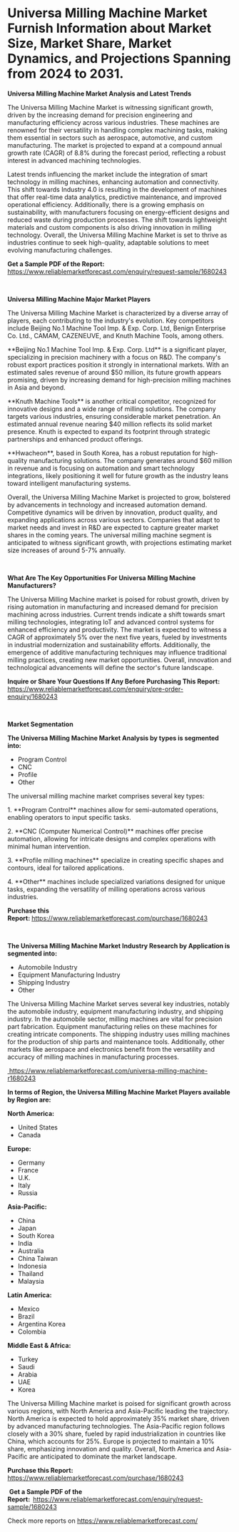 <p><h1>Universa Milling Machine Market Furnish Information about Market Size, Market Share, Market Dynamics, and Projections Spanning from 2024 to 2031.</h1></p><p><strong>Universa Milling Machine Market Analysis and Latest Trends</strong></p>
<p><p>The Universa Milling Machine Market is witnessing significant growth, driven by the increasing demand for precision engineering and manufacturing efficiency across various industries. These machines are renowned for their versatility in handling complex machining tasks, making them essential in sectors such as aerospace, automotive, and custom manufacturing. The market is projected to expand at a compound annual growth rate (CAGR) of 8.8% during the forecast period, reflecting a robust interest in advanced machining technologies.</p><p>Latest trends influencing the market include the integration of smart technology in milling machines, enhancing automation and connectivity. This shift towards Industry 4.0 is resulting in the development of machines that offer real-time data analytics, predictive maintenance, and improved operational efficiency. Additionally, there is a growing emphasis on sustainability, with manufacturers focusing on energy-efficient designs and reduced waste during production processes. The shift towards lightweight materials and custom components is also driving innovation in milling technology. Overall, the Universa Milling Machine Market is set to thrive as industries continue to seek high-quality, adaptable solutions to meet evolving manufacturing challenges.</p></p>
<p><strong>Get a Sample PDF of the Report:&nbsp;</strong> <a href="https://www.reliablemarketforecast.com/enquiry/request-sample/1680243?utm_campaign=1097&utm_medium=2&utm_source=Github&utm_content=ia&utm_term=28122024&utm_id=universa-milling-machine">https://www.reliablemarketforecast.com/enquiry/request-sample/1680243</a></p>
<p>&nbsp;</p>
<p><strong>Universa Milling Machine Major Market Players</strong></p>
<p><p>The Universa Milling Machine Market is characterized by a diverse array of players, each contributing to the industry's evolution. Key competitors include Beijing No.1 Machine Tool Imp. & Exp. Corp. Ltd, Benign Enterprise Co. Ltd., CAMAM, CAZENEUVE, and Knuth Machine Tools, among others.</p><p>**Beijing No.1 Machine Tool Imp. & Exp. Corp. Ltd** is a significant player, specializing in precision machinery with a focus on R&D. The company's robust export practices position it strongly in international markets. With an estimated sales revenue of around $50 million, its future growth appears promising, driven by increasing demand for high-precision milling machines in Asia and beyond.</p><p>**Knuth Machine Tools** is another critical competitor, recognized for innovative designs and a wide range of milling solutions. The company targets various industries, ensuring considerable market penetration. An estimated annual revenue nearing $40 million reflects its solid market presence. Knuth is expected to expand its footprint through strategic partnerships and enhanced product offerings.</p><p>**Hwacheon**, based in South Korea, has a robust reputation for high-quality manufacturing solutions. The company generates around $60 million in revenue and is focusing on automation and smart technology integrations, likely positioning it well for future growth as the industry leans toward intelligent manufacturing systems.</p><p>Overall, the Universa Milling Machine Market is projected to grow, bolstered by advancements in technology and increased automation demand. Competitive dynamics will be driven by innovation, product quality, and expanding applications across various sectors. Companies that adapt to market needs and invest in R&D are expected to capture greater market shares in the coming years. The universal milling machine segment is anticipated to witness significant growth, with projections estimating market size increases of around 5-7% annually.</p></p>
<p>&nbsp;</p>
<p><strong>What Are The Key Opportunities For Universa Milling Machine Manufacturers?</strong></p>
<p><p>The Universa Milling Machine market is poised for robust growth, driven by rising automation in manufacturing and increased demand for precision machining across industries. Current trends indicate a shift towards smart milling technologies, integrating IoT and advanced control systems for enhanced efficiency and productivity. The market is expected to witness a CAGR of approximately 5% over the next five years, fueled by investments in industrial modernization and sustainability efforts. Additionally, the emergence of additive manufacturing techniques may influence traditional milling practices, creating new market opportunities. Overall, innovation and technological advancements will define the sector's future landscape.</p></p>
<p><strong>Inquire or Share Your Questions If Any Before Purchasing This Report:</strong> <a href="https://www.reliablemarketforecast.com/enquiry/pre-order-enquiry/1680243?utm_campaign=1097&utm_medium=2&utm_source=Github&utm_content=ia&utm_term=28122024&utm_id=universa-milling-machine">https://www.reliablemarketforecast.com/enquiry/pre-order-enquiry/1680243</a></p>
<p>&nbsp;</p>
<p><strong>Market Segmentation</strong></p>
<p><strong>The Universa Milling Machine Market Analysis by types is segmented into:</strong></p>
<p><ul><li>Program Control</li><li>CNC</li><li>Profile</li><li>Other</li></ul></p>
<p><p>The universal milling machine market comprises several key types: </p><p>1. **Program Control** machines allow for semi-automated operations, enabling operators to input specific tasks.  </p><p>2. **CNC (Computer Numerical Control)** machines offer precise automation, allowing for intricate designs and complex operations with minimal human intervention.  </p><p>3. **Profile milling machines** specialize in creating specific shapes and contours, ideal for tailored applications.  </p><p>4. **Other** machines include specialized variations designed for unique tasks, expanding the versatility of milling operations across various industries.</p></p>
<p><strong>Purchase this Report:&nbsp;</strong><a href="https://www.reliablemarketforecast.com/purchase/1680243?utm_campaign=1097&utm_medium=2&utm_source=Github&utm_content=ia&utm_term=28122024&utm_id=universa-milling-machine">https://www.reliablemarketforecast.com/purchase/1680243</a></p>
<p>&nbsp;</p>
<p><strong>The Universa Milling Machine Market Industry Research by Application is segmented into:</strong></p>
<p><ul><li>Automobile Industry</li><li>Equipment Manufacturing Industry</li><li>Shipping Industry</li><li>Other</li></ul></p>
<p><p>The Universa Milling Machine Market serves several key industries, notably the automobile industry, equipment manufacturing industry, and shipping industry. In the automobile sector, milling machines are vital for precision part fabrication. Equipment manufacturing relies on these machines for creating intricate components. The shipping industry uses milling machines for the production of ship parts and maintenance tools. Additionally, other markets like aerospace and electronics benefit from the versatility and accuracy of milling machines in manufacturing processes.</p></p>
<p><a href="https://www.reliablemarketforecast.com/universa-milling-machine-r1680243?utm_campaign=1097&utm_medium=2&utm_source=Github&utm_content=ia&utm_term=28122024&utm_id=universa-milling-machine">&nbsp;https://www.reliablemarketforecast.com/universa-milling-machine-r1680243</a></p>
<p><strong>In terms of Region, the Universa Milling Machine Market Players available by Region are:</strong></p>
<p>
    <p> <strong> North America: </strong>
        <ul>
            <li>United States</li>
            <li>Canada</li>
        </ul>
        </p> 
    <p> <strong> Europe: </strong>
        <ul>
            <li>Germany</li>
            <li>France</li>
            <li>U.K.</li>
            <li>Italy</li>
            <li>Russia</li>
        </ul>
        </p> 
    <p> <strong> Asia-Pacific: </strong>
        <ul>
            <li>China</li>
            <li>Japan</li>
            <li>South Korea</li>
            <li>India</li>
            <li>Australia</li>
            <li>China Taiwan</li>
            <li>Indonesia</li>
            <li>Thailand</li>
            <li>Malaysia</li>
        </ul>
        </p> 
    <p> <strong> Latin America: </strong>
        <ul>
            <li>Mexico</li>
            <li>Brazil</li>
            <li>Argentina Korea</li>
            <li>Colombia</li>
        </ul>
        </p> 
    <p> <strong> Middle East & Africa: </strong>
        <ul>
            <li>Turkey</li>
            <li>Saudi</li>
            <li>Arabia</li>
            <li>UAE</li>
            <li>Korea</li>
        </ul>
    </p>
    </p>
<p><p>The Universa Milling Machine market is poised for significant growth across various regions, with North America and Asia-Pacific leading the trajectory. North America is expected to hold approximately 35% market share, driven by advanced manufacturing technologies. The Asia-Pacific region follows closely with a 30% share, fueled by rapid industrialization in countries like China, which accounts for 25%. Europe is projected to maintain a 10% share, emphasizing innovation and quality. Overall, North America and Asia-Pacific are anticipated to dominate the market landscape.</p></p>
<p><strong>Purchase this Report: </strong><a href="https://www.reliablemarketforecast.com/purchase/1680243?utm_campaign=1097&utm_medium=2&utm_source=Github&utm_content=ia&utm_term=28122024&utm_id=universa-milling-machine">https://www.reliablemarketforecast.com/purchase/1680243</a></p>
<p>&nbsp;<strong>Get a Sample PDF of the Report:&nbsp;&nbsp;</strong><a href="https://www.reliablemarketforecast.com/enquiry/request-sample/1680243?utm_campaign=1097&utm_medium=2&utm_source=Github&utm_content=ia&utm_term=28122024&utm_id=universa-milling-machine">https://www.reliablemarketforecast.com/enquiry/request-sample/1680243</a></p>
<p><strong></strong></p>
<p>Check more reports on <a href="https://www.reliablemarketforecast.com/?utm_campaign=1097&utm_medium=2&utm_source=Github&utm_content=ia&utm_term=28122024&utm_id=universa-milling-machine">https://www.reliablemarketforecast.com/</a></p>